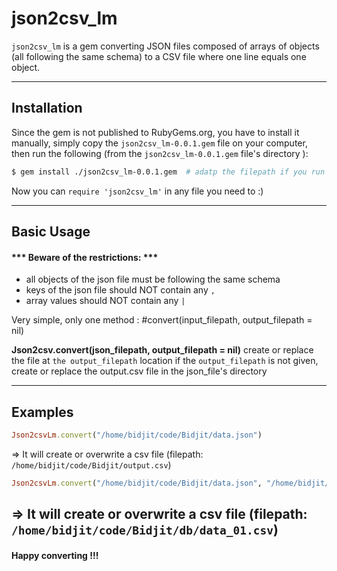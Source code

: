 # json2csv_lm

`json2csv_lm` is a gem converting JSON files composed of arrays
of objects (all following the same schema) to a CSV file where one line equals one object.

---

## Installation

Since the gem is not published to RubyGems.org, you have to install it manually, simply copy the `json2csv_lm-0.0.1.gem` file on your computer, then run the following (from the `json2csv_lm-0.0.1.gem` file's directory ):

```bash
$ gem install ./json2csv_lm-0.0.1.gem  # adatp the filepath if you run this line from another directory
```

Now you can `require 'json2csv_lm'` in any file you need to :)

---

## Basic Usage

#### *** Beware of the restrictions: ***
  - all objects of the json file must be following the same schema
  - keys of the json file should NOT contain any `,`
  - array values should NOT contain any `|`

Very simple, only one method : #convert(input_filepath, output_filepath = nil)

**Json2csv.convert(json_filepath, output_filepath = nil)**
create or replace the file at `the output_filepath` location
if the `output_filepath` is not given, create or replace the output.csv file in the json_file's directory

---

## Examples

```ruby
Json2csvLm.convert("/home/bidjit/code/Bidjit/data.json")
```
=> It will create or overwrite a csv file (filepath: `/home/bidjit/code/Bidjit/output.csv`)



```ruby
Json2csvLm.convert("/home/bidjit/code/Bidjit/data.json", "/home/bidjit/code/Bidjit/db/data_01.csv")
```
=> It will create or overwrite a csv file (filepath: `/home/bidjit/code/Bidjit/db/data_01.csv`)
---

#### Happy converting !!!
